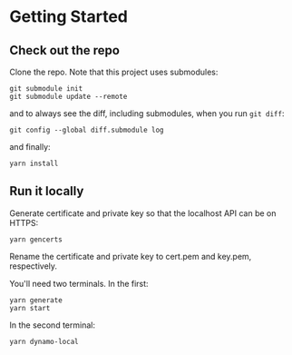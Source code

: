 # Getting Started

## Check out the repo

Clone the repo. Note that this project uses submodules:

```
git submodule init
git submodule update --remote
```

and to always see the diff, including submodules, when you run `git diff`:

```
git config --global diff.submodule log
```

and finally:

```
yarn install
```

## Run it locally

Generate certificate and private key so that the localhost API can be on HTTPS:

```
yarn gencerts
```

Rename the certificate and private key to cert.pem and key.pem, respectively.

You'll need two terminals. In the first:

```
yarn generate
yarn start
```

In the second terminal:

```
yarn dynamo-local
```
